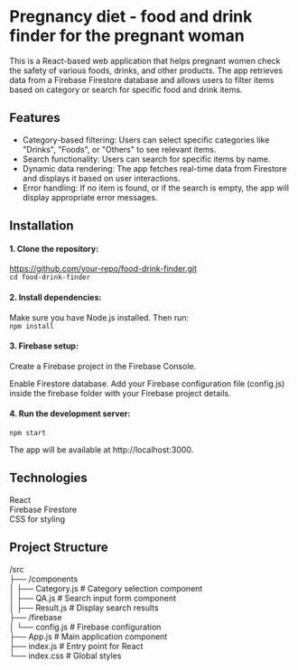 # Pregnancy diet - food and drink finder for the pregnant woman
This is a React-based web application that helps pregnant women check the safety of various foods, drinks, and other products. 
The app retrieves data from a Firebase Firestore database and allows users to filter items based on category or search for specific food and drink items.

## Features
* Category-based filtering: Users can select specific categories like "Drinks", "Foods", or "Others" to see relevant items.
* Search functionality: Users can search for specific items by name.
* Dynamic data rendering: The app fetches real-time data from Firestore and displays it based on user interactions.
* Error handling: If no item is found, or if the search is empty, the app will display appropriate error messages.
  
## Installation
#### 1. Clone the repository:
https://github.com/your-repo/food-drink-finder.git<br>
`cd food-drink-finder`

#### 2. Install dependencies: 
Make sure you have Node.js installed. Then run:<br>
`npm install`

#### 3. Firebase setup:
Create a Firebase project in the Firebase Console.

Enable Firestore database.
Add your Firebase configuration file (config.js) inside the firebase folder with your Firebase project details.

#### 4. Run the development server: 
`npm start`

The app will be available at http://localhost:3000.

## Technologies
React<br>
Firebase Firestore<br>
CSS for styling

## Project Structure
/src<br>
  ├── /components<br>
  │   ├── Category.js      # Category selection component<br>
  │   ├── QA.js            # Search input form component<br>
  │   ├── Result.js        # Display search results<br>
  ├── /firebase<br>
  │   └── config.js        # Firebase configuration<br>
  ├── App.js               # Main application component<br>
  ├── index.js             # Entry point for React<br>
  └── index.css            # Global styles
